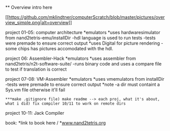 ** Overview
intro here

[[https://github.com/mklindtner/computerScratch/blob/master/pictures/overview_simple.png|alt=overview]]


project 01-05: computer architecture
 *emulators
     *uses hardwaresimulator from nand2tetris-emu/installDir
        -hdl language is used to run tests
        -tests were premade to ensure correct output
     *uses Digital for picture rendering
        -some chips has pictures accomodated with the hdl.

project 06: Assembler-Hack
  *emulators
    *uses assembler from nand2tetris/n2t-software-suite/
        -runs binary code and uses a compare file to test if translation is correct
    


project 07-08: VM-Assembler
   *emulators
    *uses vmemulators from installDir
        -tests were premade to ensure correct output
    *note
        -a dir must containt a Sys.vm file otherwise it'll fail
    
    ***make .gitignore file) make readme --> each proj, what it's about, what i did) fix compiler 10/11 to work on remote dirs



project 10-11: Jack Compiler


book: *link to book here / *www.nand2tetris.org




    

